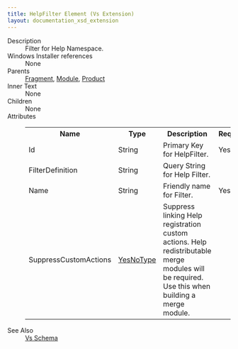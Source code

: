```yaml
---
title: HelpFilter Element (Vs Extension)
layout: documentation_xsd_extension
---
```

<dl>
  <dt>Description</dt>
  <dd>                 Filter for Help Namespace.             </dd>
  <dt>Windows Installer references</dt>
  <dd>None</dd>
  <dt>Parents</dt>
  <dd>
    <a href="../../wix/fragment/">Fragment</a>, <a href="../../wix/module/">Module</a>, <a href="../../wix/product/">Product</a></dd>
  <dt>Inner Text</dt>
  <dd>None</dd>
  <dt>Children</dt>
  <dd>None</dd>
  <dt>Attributes</dt>
  <dd>
    <table cellspacing="0" cellpadding="0" class="schema">
      <tr>
        <th width="15%">Name</th>
        <th width="15%">Type</th>
        <th width="65%">Description</th>
        <th width="15%">Required</th>
      </tr>
      <tr>
        <td>Id</td>
        <td>String</td>
        <td>Primary Key for HelpFilter.</td>
        <td>Yes</td>
      </tr>
      <tr>
        <td>FilterDefinition</td>
        <td>String</td>
        <td>Query String for Help Filter.</td>
        <td>&nbsp;</td>
      </tr>
      <tr>
        <td>Name</td>
        <td>String</td>
        <td>Friendly name for Filter.</td>
        <td>Yes</td>
      </tr>
      <tr>
        <td>SuppressCustomActions</td>
        <td><a href="../../vs/simple_type_yesnotype">YesNoType</a></td>
        <td>Suppress linking Help registration custom actions.  Help redistributable merge modules will be required.  Use this when building a merge module.</td>
        <td>&nbsp;</td>
      </tr>
    </table>
  </dd>
  <dt>See Also</dt>
  <dd>
    <a href="../">Vs Schema</a>
  </dd>
</dl>
